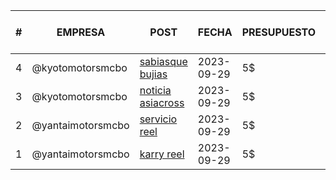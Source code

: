 
| # | EMPRESA |POST | FECHA | PRESUPUESTO | DIAS | IMPRESIONES | ALCANCE | LIKES | COMENTARIOS | VISITAS AL PERFIL |
| --- | --- | --- | --- | --- | --- | --- | --- | --- | --- | --- |
| 4 | @kyotomotorsmcbo | [sabiasque bujias](https://www.instagram.com/p/CxyXBV5rltp/) | 2023-09-29 | 5$ | 5 | 0 | 0 | 0 | 0 | 0 |
| 3 | @kyotomotorsmcbo | [noticia asiacross](https://www.instagram.com/p/CxyNXkHxEUj/) | 2023-09-29 | 5$ | 5 | 0 | 0 | 0 | 0 | 0 |
| 2 | @yantaimotorsmcbo | [servicio reel](https://www.instagram.com/p/CxxwlYDOU70/) | 2023-09-29 | 5$ | 5 | 0 | 0 | 0 | 0 | 0 |
| 1 | @yantaimotorsmcbo | [karry reel](https://www.instagram.com/p/CxvO6ipOqQR/) | 2023-09-29 | 5$ | 5 | 0 | 0 | 0 | 0 | 0 |
